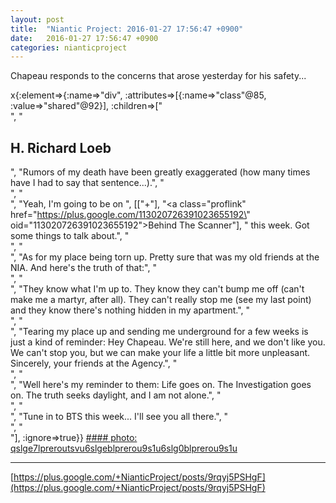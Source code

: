 ```yaml
---
layout: post
title:  "Niantic Project: 2016-01-27 17:56:47 +0900"
date:   2016-01-27 17:56:47 +0900
categories: nianticproject
---
```

Chapeau responds to the concerns that arose yesterday for his safety...

x{:element=>{:name=>"div", :attributes=>[{:name=>"class"@85, :value=>"shared"@92}], :children=>["<br />", "<h2>H. Richard Loeb</h2>", "Rumors of my death have been greatly exaggerated (how many times have I had to say that sentence...).", "<br />", "<br />", "Yeah, I'm going to be on ", [["+"], "<a class=\"proflink\" href=\"https://plus.google.com/113020726391023655192\" oid=\"113020726391023655192\">Behind The Scanner</a>"], " this week. Got some things to talk about.", "<br />", "<br />", "As for my place being torn up. Pretty sure that was my old friends at the NIA. And here's the truth of that:", "<br />", "<br />", "They know what I'm up to. They know they can't bump me off (can't make me a martyr, after all). They can't really stop me (see my last point) and they know there's nothing hidden in my apartment.", "<br />", "<br />", "Tearing my place up and sending me underground for a few weeks is just a kind of reminder: Hey Chapeau. We're still here, and we don't like you. We can't stop you, but we can make your life a little bit more unpleasant. Sincerely, your friends at the Agency.", "<br />", "<br />", "Well here's my reminder to them: Life goes on. The Investigation goes on. The truth seeks daylight, and I am not alone.", "<br />", "<br />", "Tune in to BTS this week... I'll see you all there.", "<br />", "<br />"], :ignore=>true}}
[#### photo: qslge7lpreroutsvu6slgeblprerou9s1u6slg0blprerou9s1u](https://lh3.googleusercontent.com/-0w83utk5Ecg/VqiFnwd8jNI/AAAAAAAACGQ/WQA_F72IGs4/w565-h608/Reminder.jpg "")
- - -
[https://plus.google.com/+NianticProject/posts/9rqyj5PSHgF](https://plus.google.com/+NianticProject/posts/9rqyj5PSHgF)
